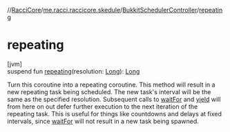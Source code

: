 //[RacciCore](../../../index.md)/[me.racci.raccicore.skedule](../index.md)/[BukkitSchedulerController](index.md)/[repeating](repeating.md)

# repeating

[jvm]\
suspend fun [repeating](repeating.md)(resolution: [Long](https://kotlinlang.org/api/latest/jvm/stdlib/kotlin/-long/index.html)): [Long](https://kotlinlang.org/api/latest/jvm/stdlib/kotlin/-long/index.html)

Turn this coroutine into a repeating coroutine. This method will result in a new repeating task being scheduled. The new task's interval will be the same as the specified resolution. Subsequent calls to [waitFor](wait-for.md) and [yield](yield.md) will from here on out defer further execution to the next iteration of the repeating task. This is useful for things like countdowns and delays at fixed intervals, since [waitFor](wait-for.md) will not result in a new task being spawned.
